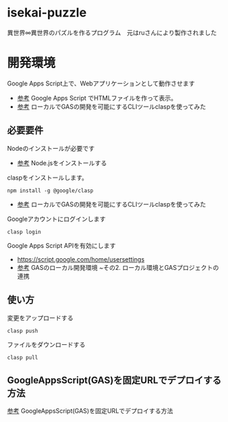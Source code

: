 # isekai-puzzle
異世界∞異世界のパズルを作るプログラム　元はruさんにより製作されました

# 開発環境

Google Apps Script上で、Webアプリケーションとして動作させます
* [参考](https://qiita.com/taromorimotohf/items/5e52cb9062600e8ccac3) Google Apps Script でHTMLファイルを作って表示。
* [参考](https://qiita.com/zumi0/items/a4dd6e00cad7ee341d77) ローカルでGASの開発を可能にするCLIツールclaspを使ってみた

## 必要要件

Nodeのインストールが必要です
*  [参考](https://qiita.com/sefoo0104/items/0653c935ea4a4db9dc2b) Node.jsをインストールする


claspをインストールします。

`npm install -g @google/clasp`
* [参考](https://qiita.com/zumi0/items/a4dd6e00cad7ee341d77) ローカルでGASの開発を可能にするCLIツールclaspを使ってみた


Googleアカウントにログインします

`clasp login`

Google Apps Script APIを有効にします
* https://script.google.com/home/usersettings
* [参考](https://www.gluegent.com/blog/2022/03/gas-2-gas.html) GASのローカル開発環境 ~その2. ローカル環境とGASプロジェクトの連携

## 使い方

変更をアップロードする

`clasp push`

ファイルをダウンロードする

`clasp pull`

## GoogleAppsScript(GAS)を固定URLでデプロイする方法

[参考](https://codeaid.jp/gas-deploy/#google_vignette) GoogleAppsScript(GAS)を固定URLでデプロイする方法